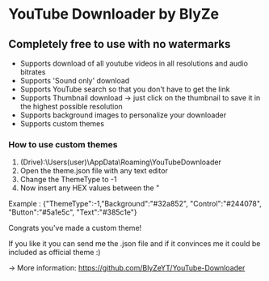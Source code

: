 # YouTube Downloader by BlyZe

## Completely free to use with no watermarks

- Supports download of all youtube videos in all resolutions and audio bitrates
- Supports 'Sound only' download
- Supports YouTube search so that you don't have to get the link
- Supports Thumbnail download -> just click on the thumbnail to save it in the highest possible resolution
- Supports background images to personalize your downloader
- Supports custom themes

### How to use custom themes

1. (Drive):\Users\(user)\AppData\Roaming\YouTubeDownloader
2. Open the theme.json file with any text editor
3. Change the ThemeType to -1
4. Now insert any HEX values between the "

Example : {"ThemeType":-1,"Background":"#32a852", "Control":"#244078", "Button":"#5a1e5c", "Text":"#385c1e"}

Congrats you've made a custom theme!

If you like it you can send me the .json file and if it convinces me it could be included as official theme :)

-> More information: https://github.com/BlyZeYT/YouTube-Downloader
